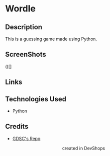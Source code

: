 # Wordle

## Description
This is a guessing game made using Python.

## ScreenShots
()[]

## Links

## Technologies Used
- Python

## Credits
- [GDSC's Repo](https://github.com/USFGDSC/Py-wordle)


<p align=center>
created in DevShops
<p>
